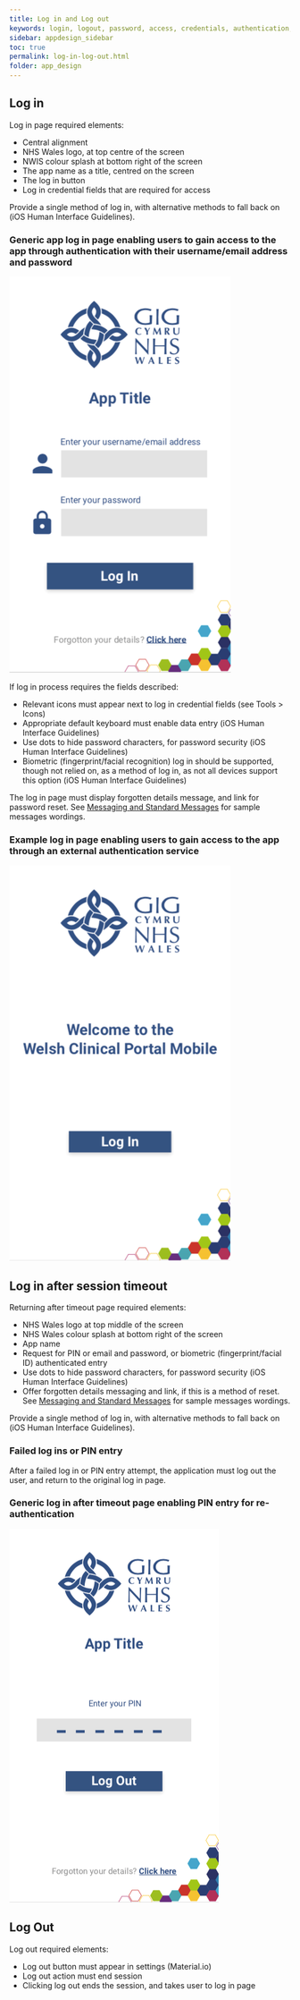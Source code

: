 ```yaml
---
title: Log in and Log out
keywords: login, logout, password, access, credentials, authentication, pin, timeout
sidebar: appdesign_sidebar
toc: true
permalink: log-in-log-out.html
folder: app_design 
---
```


## Log in
Log in page required elements:

* Central alignment
* NHS Wales logo, at top centre of the screen
* NWIS colour splash at bottom right of the screen
* The app name as a title, centred on the screen 
* The log in button
* Log in credential fields that are required for access  

Provide a single method of log in, with alternative methods to fall back on (iOS Human Interface Guidelines).

### Generic app log in page enabling users to gain access to the app through authentication with their username/email address and password

<img class="img-responsive img-thumbnail" src="/images/examples/design-standards-access-login-app-name.png" caption="Generic app log in page enabling users to gain access to the app through authentication with their username/email address and password">

If log in process requires the fields described:  
* Relevant icons must appear next to log in credential fields (see Tools > Icons)
* Appropriate default keyboard must enable data entry (iOS Human Interface Guidelines)
* Use dots to hide password characters, for password security (iOS Human Interface Guidelines)
* Biometric (fingerprint/facial recognition) log in should be supported, though not relied on, as a method of log in, as not all devices support this option (iOS Human Interface Guidelines)

The log in page must display forgotten details message, and link for password reset. See [Messaging and Standard Messages](/messages.html) for sample messages wordings.

### Example log in page enabling users to gain access to the app through an external authentication service

<img class="img-responsive img-thumbnail" src="/images/examples/design-standards-access-login-forgotten.png">

## Log in after session timeout

Returning after timeout page required elements:

* NHS Wales logo at top middle of the screen 
* NHS Wales colour splash  at bottom right of the screen
* App name 
* Request for PIN or email and password, or biometric (fingerprint/facial ID) authenticated entry
* Use dots to hide password characters, for password security (iOS Human Interface Guidelines) 
* Offer forgotten details messaging and link, if this is a method of reset. See [Messaging and Standard Messages](/messages.html) for sample messages wordings.

Provide a single method of log in, with alternative methods to fall back on (iOS Human Interface Guidelines).

### Failed log ins or PIN entry

After a failed log in or PIN entry attempt, the application must log out the user, and return to the original log in page.

### Generic log in after timeout page enabling PIN entry for re-authentication  

<img class="img-responsive img-thumbnail" src="/images/examples/design-standards-access-login-pinexample.png">


## Log Out

Log out required elements:

* Log out button must appear in settings (Material.io)  
* Log out action must end session  
* Clicking log out ends the session, and takes user to log in page

